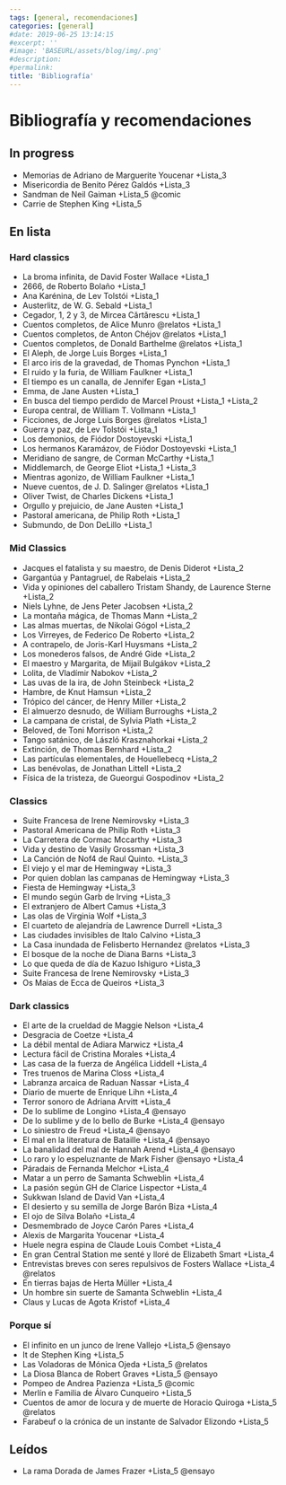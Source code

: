 ```yaml
---
tags: [general, recomendaciones]
categories: [general]
#date: 2019-06-25 13:14:15
#excerpt: ''
#image: 'BASEURL/assets/blog/img/.png'
#description:
#permalink:
title: 'Bibliografía'
---
```


# Bibliografía y recomendaciones

## In progress

- Memorias de Adriano de Marguerite Youcenar +Lista_3 
- Misericordia de Benito Pérez Galdós +Lista_3 
- Sandman de Neil Gaiman +Lista_5 @comic
- Carrie de Stephen King +Lista_5

## En lista

### Hard classics

-  La broma infinita, de David Foster Wallace +Lista_1
- 2666, de Roberto Bolaño +Lista_1
- Ana Karénina, de Lev Tolstói  +Lista_1
- Austerlitz, de W. G. Sebald +Lista_1
- Cegador, 1, 2 y 3, de Mircea Cărtărescu +Lista_1
- Cuentos completos, de Alice Munro @relatos +Lista_1
- Cuentos completos, de Anton Chéjov @relatos +Lista_1
- Cuentos completos, de Donald Barthelme @relatos +Lista_1
- El Aleph, de Jorge Luis Borges  +Lista_1
- El arco iris de la gravedad, de Thomas Pynchon  +Lista_1
- El ruido y la furia, de William Faulkner +Lista_1
- El tiempo es un canalla, de Jennifer Egan   +Lista_1
- Emma, de Jane Austen  +Lista_1
- En busca del tiempo perdido de Marcel Proust   +Lista_1 +Lista_2
- Europa central, de William T. Vollmann  +Lista_1
- Ficciones, de Jorge Luis Borges @relatos  +Lista_1
- Guerra y paz, de Lev Tolstói +Lista_1
- Los demonios, de Fiódor Dostoyevski +Lista_1
- Los hermanos Karamázov, de Fiódor Dostoyevski +Lista_1
- Meridiano de sangre, de Corman McCarthy +Lista_1
- Middlemarch, de George Eliot +Lista_1 +Lista_3
- Mientras agonizo, de William Faulkner +Lista_1
- Nueve cuentos, de J. D. Salinger @relatos +Lista_1
- Oliver Twist, de Charles Dickens +Lista_1
- Orgullo y prejuicio, de Jane Austen +Lista_1
- Pastoral americana, de Philip Roth +Lista_1
- Submundo, de Don DeLillo +Lista_1

### Mid Classics

- Jacques el fatalista y su maestro, de Denis Diderot +Lista_2
- Gargantúa y Pantagruel, de Rabelais +Lista_2
- Vida y opiniones del caballero Tristam Shandy, de Laurence Sterne +Lista_2
- Niels Lyhne, de Jens Peter Jacobsen +Lista_2
- La montaña mágica, de Thomas Mann +Lista_2 
- Las almas muertas, de Nikolai Gógol +Lista_2
- Los Virreyes, de Federico De Roberto +Lista_2
-  A contrapelo, de Joris-Karl Huysmans +Lista_2
- Los monederos falsos, de André Gide +Lista_2
- El maestro y Margarita, de Mijail Bulgákov +Lista_2
- Lolita, de Vladímir Nabokov +Lista_2
- Las uvas de la ira, de John Steinbeck +Lista_2
- Hambre, de Knut Hamsun +Lista_2
-  Trópico del cáncer, de Henry Miller +Lista_2
- El almuerzo desnudo, de William Burroughs +Lista_2
- La campana de cristal, de Sylvia Plath +Lista_2
- Beloved, de Toni Morrison +Lista_2
- Tango satánico, de László Krasznahorkai +Lista_2
- Extinción, de Thomas Bernhard +Lista_2
- Las partículas elementales, de Houellebecq +Lista_2
- Las benévolas, de Jonathan Littell +Lista_2
-  Física de la tristeza, de Gueorgui Gospodinov +Lista_2

### Classics 

- Suite Francesa de Irene Nemirovsky +Lista_3
-  Pastoral Americana de Philip Roth +Lista_3
- La Carretera de Cormac Mccarthy +Lista_3
- Vida y destino de Vasily Grossman +Lista_3
- La Canción de Nof4 de Raul Quinto. +Lista_3
- El viejo y el mar de Hemingway +Lista_3 
- Por quien doblan las campanas de Hemingway +Lista_3 
- Fiesta de Hemingway +Lista_3
- El mundo según Garb de Irving +Lista_3
- El extranjero de Albert Camus +Lista_3
- Las olas de Virginia Wolf +Lista_3
- El cuarteto de alejandría de Lawrence Durrell +Lista_3
- Las ciudades invisibles de Italo Calvino +Lista_3
- La Casa inundada de Felisberto Hernandez @relatos +Lista_3
- El bosque de la noche de Diana Barns +Lista_3
- Lo que queda de día de Kazuo Ishiguro +Lista_3
- Suite Francesa de Irene Nemirovsky +Lista_3
- Os Maias de Ecca de Queiros +Lista_3

### Dark classics

- El arte de la crueldad de Maggie Nelson +Lista_4
- Desgracia de Coetze +Lista_4
- La débil mental de Adiara Marwicz +Lista_4
- Lectura fácil de Cristina Morales +Lista_4
- Las casa de la fuerza de Angélica Liddell +Lista_4
- Tres truenos de Marina Closs +Lista_4
- Labranza arcaica de Raduan Nassar +Lista_4
- Diario de muerte de Enrique Lihn +Lista_4
- Terror sonoro de Adriana Arvitt +Lista_4
- De lo sublime de  Longino +Lista_4 @ensayo
- De lo sublime y de lo bello de Burke +Lista_4 @ensayo
- Lo siniestro de Freud +Lista_4 @ensayo
- El mal en la literatura de Bataille +Lista_4 @ensayo
- La banalidad del mal de Hannah Arend +Lista_4 @ensayo
- Lo raro y lo espeluznante de Mark Fisher @ensayo +Lista_4
- Páradais de Fernanda Melchor +Lista_4
- Matar a un perro de Samanta Schweblin +Lista_4
- La pasión según GH de Clarice Lispector +Lista_4
- Sukkwan Island de David Van +Lista_4
- El desierto y su semilla de Jorge Barón Biza +Lista_4
- El ojo de Silva Bolaño +Lista_4
- Desmembrado de Joyce Carón Pares +Lista_4
- Alexis de Margarita Youcenar +Lista_4
- Huele negra espina de Claude Louis Combet +Lista_4 
- En gran Central Station me senté y lloré de Elizabeth Smart +Lista_4
- Entrevistas breves con seres repulsivos de Fosters Wallace +Lista_4 @relatos
- En tierras bajas de Herta Müller +Lista_4
- Un hombre sin suerte de Samanta Schweblin +Lista_4
- Claus y Lucas de Agota Kristof +Lista_4

### Porque sí

- El infinito en un junco de Irene Vallejo +Lista_5 @ensayo
- It de Stephen King +Lista_5
- Las Voladoras de Mónica Ojeda +Lista_5 @relatos
- La Diosa Blanca de Robert Graves +Lista_5 @ensayo
- Pompeo de Andrea Pazienza +Lista_5 @comic
- Merlín e Familia de Álvaro Cunqueiro +Lista_5
- Cuentos de amor de locura y de muerte de Horacio Quiroga +Lista_5 @relatos
- Farabeuf o la crónica de un instante de Salvador Elizondo +Lista_5

## Leídos

- La rama Dorada de James Frazer +Lista_5 @ensayo
